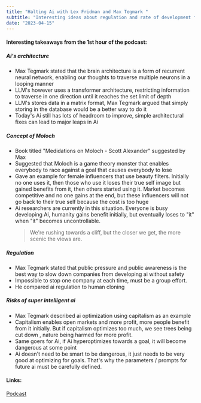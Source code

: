 ```yaml
---
title: "Halting Ai with Lex Fridman and Max Tegmark "
subtitle: "Interesting ideas about regulation and rate of development for current state of Ai"
date: "2023-04-15"
---
```


#### Interesting takeaways from the 1st hour of the podcast:

##### Ai's architecture

- Max Tegmark stated that the brain architecture is a form of recurrent neural network, enabling our thoughts
  to traverse multiple neurons in a looping manner
- LLM's however uses a transformer architecture, restricting information to traverse in one direction until
  it reaches the set limit of depth
- LLM's stores data in a matrix format, Max Tegmark argued that simply storing in the database would be a better way to do it
- Today's Ai still has lots of headroom to improve, simple architectural fixes can lead to major leaps in Ai

##### Concept of Moloch

- Book titled "Medidations on Moloch - Scott Alexander" suggested by Max
- Suggested that Moloch is a game theory monster that enables everybody to race against a goal that causes everybody to lose
- Gave an example for female influencers that use beauty filters. Initially no one uses it, then those who use it loses their true self image but gained benefits from it, then others started using it. Market becomes competitive and no one gains at the end, but these influencers will not go back to their true self because the cost is too huge
- Ai researchers are currently in this situation. Everyone is busy developing Ai, humanity gains benefit initially, but eventually loses to "it" when "it" becomes uncontrollable.
  > We're rushing towards a cliff, but the closer we get, the more scenic the views are.

##### Regulation

- Max Tegmark stated that public pressure and public awareness is the best way to slow down companies from developing ai without safety
- Impossible to stop one company at each time, must be a group effort.
- He compared ai regulation to human cloning

##### Risks of super intelligent ai

- Max Tegmark described ai optimization using capitalism as an example
- Capitalism enables open markets and more profit, more people benefit from it initially. But if capitalism optimizes too much, we see trees being cut down , nature being harmed for more profit.
- Same goers for Ai, if Ai hyperoptimizes towards a goal, it will become dangerous at some point
- Ai doesn't need to be smart to be dangerous, it just needs to be very good at optimizing for goals. That's why the parameters / prompts for future ai must be carefully defined.

#### Links:

[Podcast](https://youtu.be/VcVfceTsD0A)
